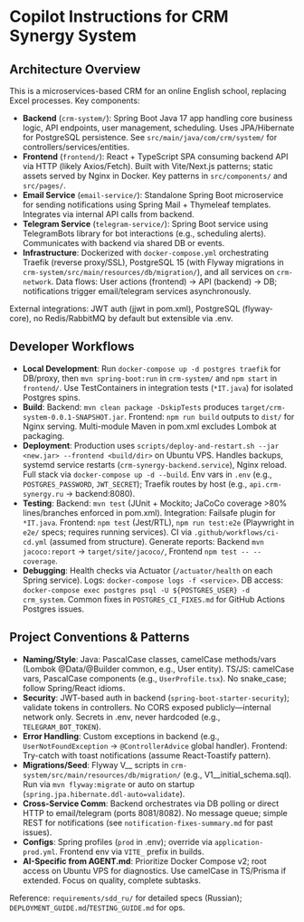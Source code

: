 # Copilot Instructions for CRM Synergy System

## Architecture Overview
This is a microservices-based CRM for an online English school, replacing Excel processes. Key components:

- **Backend** (`crm-system/`): Spring Boot Java 17 app handling core business logic, API endpoints, user management, scheduling. Uses JPA/Hibernate for PostgreSQL persistence. See `src/main/java/com/crm/system/` for controllers/services/entities.
- **Frontend** (`frontend/`): React + TypeScript SPA consuming backend API via HTTP (likely Axios/Fetch). Built with Vite/Next.js patterns; static assets served by Nginx in Docker. Key patterns in `src/components/` and `src/pages/`.
- **Email Service** (`email-service/`): Standalone Spring Boot microservice for sending notifications using Spring Mail + Thymeleaf templates. Integrates via internal API calls from backend.
- **Telegram Service** (`telegram-service/`): Spring Boot service using TelegramBots library for bot interactions (e.g., scheduling alerts). Communicates with backend via shared DB or events.
- **Infrastructure**: Dockerized with `docker-compose.yml` orchestrating Traefik (reverse proxy/SSL), PostgreSQL 15 (with Flyway migrations in `crm-system/src/main/resources/db/migration/`), and all services on `crm-network`. Data flows: User actions (frontend) → API (backend) → DB; notifications trigger email/telegram services asynchronously.

External integrations: JWT auth (jjwt in pom.xml), PostgreSQL (flyway-core), no Redis/RabbitMQ by default but extensible via .env.

## Developer Workflows
- **Local Development**: Run `docker-compose up -d postgres traefik` for DB/proxy, then `mvn spring-boot:run` in `crm-system/` and `npm start` in `frontend/`. Use TestContainers in integration tests (`*IT.java`) for isolated Postgres spins.
- **Build**: Backend: `mvn clean package -DskipTests` produces `target/crm-system-0.0.1-SNAPSHOT.jar`. Frontend: `npm run build` outputs to `dist/` for Nginx serving. Multi-module Maven in pom.xml excludes Lombok at packaging.
- **Deployment**: Production uses `scripts/deploy-and-restart.sh --jar <new.jar> --frontend <build/dir>` on Ubuntu VPS. Handles backups, systemd service restarts (`crm-synergy-backend.service`), Nginx reload. Full stack via `docker-compose up -d --build`. Env vars in `.env` (e.g., `POSTGRES_PASSWORD`, `JWT_SECRET`); Traefik routes by host (e.g., `api.crm-synergy.ru` → backend:8080).
- **Testing**: Backend: `mvn test` (JUnit + Mockito; JaCoCo coverage >80% lines/branches enforced in pom.xml). Integration: Failsafe plugin for `*IT.java`. Frontend: `npm test` (Jest/RTL), `npm run test:e2e` (Playwright in `e2e/` specs; requires running services). CI via `.github/workflows/ci-cd.yml` (assumed from structure). Generate reports: Backend `mvn jacoco:report` → `target/site/jacoco/`, Frontend `npm test -- --coverage`.
- **Debugging**: Health checks via Actuator (`/actuator/health` on each Spring service). Logs: `docker-compose logs -f <service>`. DB access: `docker-compose exec postgres psql -U ${POSTGRES_USER} -d crm_system`. Common fixes in `POSTGRES_CI_FIXES.md` for GitHub Actions Postgres issues.

## Project Conventions & Patterns
- **Naming/Style**: Java: PascalCase classes, camelCase methods/vars (Lombok @Data/@Builder common, e.g., User entity). TS/JS: camelCase vars, PascalCase components (e.g., `UserProfile.tsx`). No snake_case; follow Spring/React idioms.
- **Security**: JWT-based auth in backend (`spring-boot-starter-security`); validate tokens in controllers. No CORS exposed publicly—internal network only. Secrets in .env, never hardcoded (e.g., `TELEGRAM_BOT_TOKEN`).
- **Error Handling**: Custom exceptions in backend (e.g., `UserNotFoundException` → `@ControllerAdvice` global handler). Frontend: Try-catch with toast notifications (assume React-Toastify pattern).
- **Migrations/Seed**: Flyway V__ scripts in `crm-system/src/main/resources/db/migration/` (e.g., V1__initial_schema.sql). Run via `mvn flyway:migrate` or auto on startup (`spring.jpa.hibernate.ddl-auto=validate`).
- **Cross-Service Comm**: Backend orchestrates via DB polling or direct HTTP to email/telegram (ports 8081/8082). No message queue; simple REST for notifications (see `notification-fixes-summary.md` for past issues).
- **Configs**: Spring profiles (`prod` in .env); override via `application-prod.yml`. Frontend env via `VITE_` prefix in builds.
- **AI-Specific from AGENT.md**: Prioritize Docker Compose v2; root access on Ubuntu VPS for diagnostics. Use camelCase in TS/Prisma if extended. Focus on quality, complete subtasks.

Reference: `requirements/sdd_ru/` for detailed specs (Russian); `DEPLOYMENT_GUIDE.md`/`TESTING_GUIDE.md` for ops.